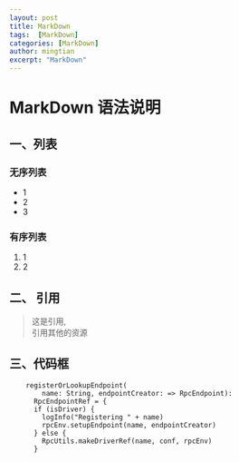 ```yaml
---
layout: post
title: MarkDown
tags:  [MarkDown]
categories: [MarkDown]
author: mingtian
excerpt: "MarkDown"
---
```


# MarkDown 语法说明

## 一、列表
### 无序列表
 * 1
 * 2
 * 3
 
### 有序列表
 1. 1
 2. 2
 
## 二、 引用
 
 > 这是引用,  
 引用其他的资源
 
## 三、代码框
 
~~~
	registerOrLookupEndpoint(
        name: String, endpointCreator: => RpcEndpoint):
      RpcEndpointRef = {
      if (isDriver) {
        logInfo("Registering " + name)
        rpcEnv.setupEndpoint(name, endpointCreator)
      } else {
        RpcUtils.makeDriverRef(name, conf, rpcEnv)
      }
~~~
